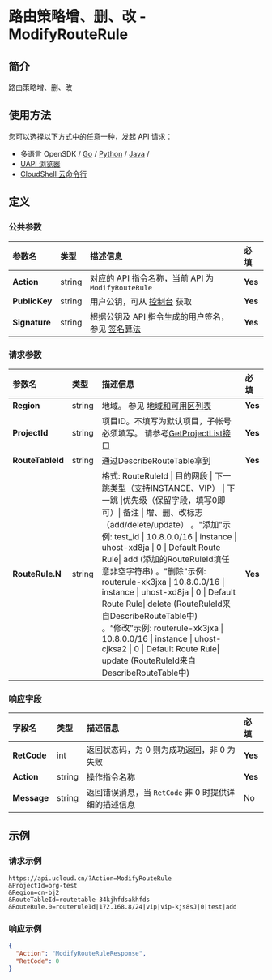# 路由策略增、删、改 - ModifyRouteRule

## 简介

路由策略增、删、改






## 使用方法

您可以选择以下方式中的任意一种，发起 API 请求：
- 多语言 OpenSDK / [Go](https://github.com/ucloud/ucloud-sdk-go) / [Python](https://github.com/ucloud/ucloud-sdk-python3) / [Java](https://github.com/ucloud/ucloud-sdk-java) /
- [UAPI 浏览器](https://console.ucloud.cn/uapi/detail?id=ModifyRouteRule)
- [CloudShell 云命令行](https://shell.ucloud.cn/)


## 定义

### 公共参数

| 参数名 | 类型 | 描述信息 | 必填 |
|:---|:---|:---|:---|
| **Action**     | string  | 对应的 API 指令名称，当前 API 为 `ModifyRouteRule`                        | **Yes** |
| **PublicKey**  | string  | 用户公钥，可从 [控制台](https://console.ucloud.cn/uapi/apikey) 获取                                             | **Yes** |
| **Signature**  | string  | 根据公钥及 API 指令生成的用户签名，参见 [签名算法](api/summary/signature.md)  | **Yes** |

### 请求参数

| 参数名 | 类型 | 描述信息 | 必填 |
|:---|:---|:---|:---|
| **Region** | string | 地域。 参见 [地域和可用区列表](api/summary/regionlist) |**Yes**|
| **ProjectId** | string | 项目ID。不填写为默认项目，子帐号必须填写。 请参考[GetProjectList接口](api/summary/get_project_list) |**Yes**|
| **RouteTableId** | string | 通过DescribeRouteTable拿到 |**Yes**|
| **RouteRule.N** | string | 格式: RouteRuleId \| 目的网段 \| 下一跳类型（支持INSTANCE、VIP） \| 下一跳 \|优先级（保留字段，填写0即可）\| 备注 \| 增、删、改标志（add/delete/update） 。"添加"示例: test_id \| 10.8.0.0/16 \| instance \| uhost-xd8ja \| 0 \| Default Route Rule\| add (添加的RouteRuleId填任意非空字符串) 。"删除"示例: routerule-xk3jxa \| 10.8.0.0/16 \| instance \| uhost-xd8ja \| 0 \| Default Route Rule\| delete (RouteRuleId来自DescribeRouteTable中)     <br />。“修改”示例: routerule-xk3jxa \| 10.8.0.0/16 \| instance \| uhost-cjksa2 \| 0 \| Default Route Rule\| update (RouteRuleId来自DescribeRouteTable中)    |**Yes**|

### 响应字段

| 字段名 | 类型 | 描述信息 | 必填 |
|:---|:---|:---|:---|
| **RetCode** | int | 返回状态码，为 0 则为成功返回，非 0 为失败 |**Yes**|
| **Action** | string | 操作指令名称 |**Yes**|
| **Message** | string | 返回错误消息，当 `RetCode` 非 0 时提供详细的描述信息 |No|




## 示例

### 请求示例
    
```
https://api.ucloud.cn/?Action=ModifyRouteRule
&ProjectId=org-test
&Region=cn-bj2
&RouteTableId=routetable-34kjhfdsakhfds
&RouteRule.0=routeruleId|172.168.8/24|vip|vip-kjs8sJ|0|test|add
```

### 响应示例
    
```json
{
  "Action": "ModifyRouteRuleResponse",
  "RetCode": 0
}
```





